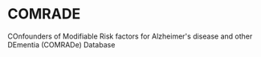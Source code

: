 # COMRADE
COnfounders of Modifiable Risk factors for Alzheimer's disease and other DEmentia (COMRADe) Database
